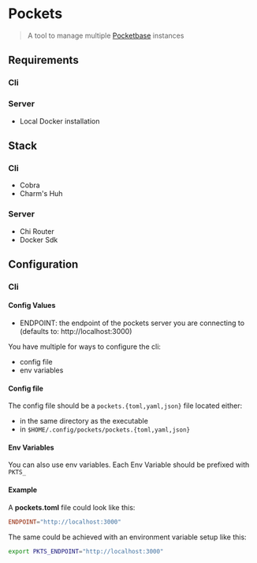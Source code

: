 # Pockets

> A tool to manage multiple [Pocketbase](https://pocketbase.io) instances

## Requirements

### Cli

### Server

- Local Docker installation

## Stack

### Cli

- Cobra
- Charm's Huh

### Server

- Chi Router
- Docker Sdk

## Configuration

### Cli

#### Config Values

- ENDPOINT: the endpoint of the pockets server you are connecting to (defaults to: http://localhost:3000)

You have multiple for ways to configure the cli:
- config file
- env variables


#### Config file

The config file should be a `pockets.{toml,yaml,json}` file located either:
- in the same directory as the executable
- in `$HOME/.config/pockets/pockets.{toml,yaml,json}`

#### Env Variables

You can also use env variables. Each Env Variable should be prefixed with `PKTS_`

#### Example

A **pockets.toml** file could look like this:
```toml
ENDPOINT="http://localhost:3000"
```

The same could be achieved with an environment variable setup like this:
```sh
export PKTS_ENDPOINT="http://localhost:3000"
```
